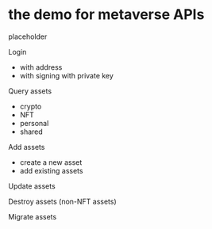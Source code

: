 # the demo for metaverse APIs

placeholder

Login
* with address
* with signing with private key 

Query assets
* crypto
* NFT
* personal
* shared

Add assets
* create a new asset
* add existing assets

Update assets

Destroy assets (non-NFT assets)

Migrate assets

